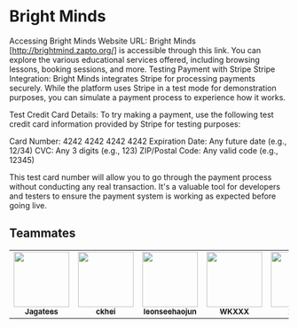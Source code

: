 # Bright Minds

Accessing Bright Minds
Website URL: Bright Minds [http://brightmind.zapto.org/] is accessible through this link. You can explore the various educational services offered, including browsing lessons, booking sessions, and more.
Testing Payment with Stripe
Stripe Integration: Bright Minds integrates Stripe for processing payments securely. While the platform uses Stripe in a test mode for demonstration purposes, you can simulate a payment process to experience how it works.

Test Credit Card Details: To try making a payment, use the following test credit card information provided by Stripe for testing purposes:

Card Number: 4242 4242 4242 4242
Expiration Date: Any future date (e.g., 12/34)
CVC: Any 3 digits (e.g., 123)
ZIP/Postal Code: Any valid code (e.g., 12345)

This test card number will allow you to go through the payment process without conducting any real transaction. It's a valuable tool for developers and testers to ensure the payment system is working as expected before going live.

## Teammates

<table>
  <tr>
    <td align="center"><a href="https://github.com/Jagatees"><img src="https://avatars.githubusercontent.com/u/140966272?s=400&u=4366692093a55d4fda2ba7b4a0b5aa221f8ac0b3&v=4" width="100px;" alt=""/><br /><sub>      
    <b>Jagatees</b></sub></a><br />
    </td>
    <td align="center"><a href="https://github.com/ckhei"><img src="https://avatars.githubusercontent.com/u/84362596?v=4" width="100px;" alt=""/><br /><sub>
      <b>ckhei</b></sub></a><br />
    </td>  
     <td align="center"><a href="https://github.com/leonseehaojun"><img src="https://avatars.githubusercontent.com/u/56986624?v=4" width="100px;" alt=""/><br /><sub>
      <b>leonseehaojun</b></sub></a><br />
    </td>  
     <td align="center"><a href="https://github.com/WKXXX"><img src="https://avatars.githubusercontent.com/u/74634179?v=4" width="100px;" alt=""/><br /><sub>
      <b>WKXXX</b></sub></a><br />
    </td>  
    </td>  
     <td align="center"><a href="https://github.com/xavttt"><img src="https://avatars.githubusercontent.com/u/159512398?v=4" width="100px;" alt=""/><br /><sub>
      <b>xavttt</b></sub></a><br />
    </td>  
  </tr>
</table>
